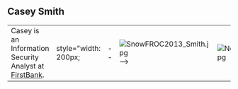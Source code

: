 ## Casey Smith

|                                                                                     |                      |     |                                                                                  |                                              |
| ----------------------------------------------------------------------------------- | -------------------- | --- | -------------------------------------------------------------------------------- | -------------------------------------------- |
| Casey is an Information Security Analyst at [FirstBank](http://www.efirstbank.com). | style="width: 200px; | \-- | ![SnowFROC2013_Smith.jpg](SnowFROC2013_Smith.jpg "SnowFROC2013_Smith.jpg") --\> | ![Noimagen.jpg](Noimagen.jpg "Noimagen.jpg") |